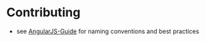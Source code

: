 # Contributing

- see [AngularJS-Guide](https://github.com/camronlevanger/AngularJS-Guide) for naming conventions and best practices
